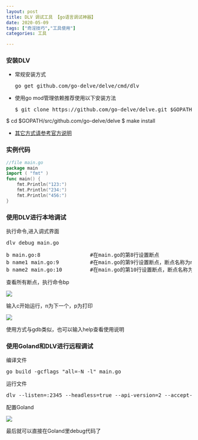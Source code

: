 ```yaml
---
layout: post
title: DLV 调试工具 【go语言调试神器】
date: 2020-05-09
tags: ["奇淫技巧","工具使用"]
categories: 工具

---
```


### 安装DLV

*   常规安装方式

    <pre class="theme:vs2012 lang:zsh decode:true">go get github.com/go-delve/delve/cmd/dlv</pre>

*   使用go mod管理依赖推荐使用以下安装方法

    <pre class="theme:vs2012 lang:zsh decode:true  ">$ git clone https://github.com/go-delve/delve.git $GOPATH/src/github.com/go-delve/delve
$ cd $GOPATH/src/github.com/go-delve/delve
$ make install</pre>

*   [其它方式请参考官方说明](https://github.com/go-delve/delve "其它方式请参考官方说明")

### 实例代码

```go
//file main.go 
package main 
import ( "fmt" ) 
func main() {
    fmt.Println("123:") 
    fmt.Println("234:") 
    fmt.Println("456:") 
}
```

<!-- wp:heading {"level":3} -->

### 使用DLV进行本地调试

<!-- /wp:heading -->

<!-- wp:paragraph -->

执行命令,进入调式界面

<!-- /wp:paragraph -->

<!-- wp:preformatted {"className":"theme:vs2012 lang:zsh decode:true"} -->
<pre class="wp-block-preformatted theme:vs2012 lang:zsh decode:true">dlv debug main.go</pre>
<!-- /wp:preformatted -->

<!-- wp:preformatted {"className":"theme:vs2012 lang:zsh decode:true"} -->
<pre class="wp-block-preformatted theme:vs2012 lang:zsh decode:true">b main.go:8                #在main.go的第8行设置断点
b name1 main.go:9          #在main.go的第9行设置断点，断点名称为name1 
b name2 main.go:10         #在main.go的第10行设置断点，断点名称为name2</pre>
<!-- /wp:preformatted -->

<!-- wp:paragraph -->

查看所有断点，执行命令bp

<!-- /wp:paragraph -->

<!-- wp:paragraph -->

![]({{site.url}}/images/blog/WeChat201fc1a59dc150835e79cdcbb05dd788.png) 

<!-- /wp:paragraph -->

<!-- wp:paragraph -->

输入c开始运行，n为下一个，p为打印

<!-- /wp:paragraph -->

<!-- wp:paragraph -->

![]({{site.url}}/images/blog/WeChat001b8f52969a3766b8dfa1a33425a761.png)

<!-- /wp:paragraph -->

<!-- wp:paragraph -->

使用方式与gdb类似，也可以输入help查看使用说明 

<!-- /wp:paragraph -->

<!-- wp:heading {"level":3} -->

### 使用Goland和DLV进行远程调试

<!-- /wp:heading -->

<!-- wp:group -->
<div class="wp-block-group"><div class="wp-block-group__inner-container"><!-- wp:paragraph -->

编译文件

<!-- /wp:paragraph -->

<!-- wp:freeform -->
<pre class="theme:vs2012 toolbar:2 lang:zsh decode:true">go build -gcflags "all=-N -l" main.go</pre>
<!-- /wp:freeform -->

<!-- wp:paragraph -->

运行文件

<!-- /wp:paragraph -->

<!-- wp:freeform -->
<pre class="theme:vs2012 toolbar:2 lang:zsh decode:true  ">dlv --listen=:2345 --headless=true --api-version=2 --accept-multiclient exec ./main</pre>
<!-- /wp:freeform -->


配置Goland


<!-- wp:paragraph -->

<img src="{{site.url}}/images/blog/WeChatfc83ee0205955cf29469f388c5842e9e.png">

<!-- /wp:paragraph -->



最后就可以直接在Goland里debug代码了
